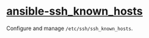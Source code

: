 # [ansible-ssh_known_hosts][]

Configure and manage `/etc/ssh/ssh_known_hosts`.

  [ansible-ssh_known_hosts]: https://github.com/michaelcontento/ansible-ssh_known_hosts
